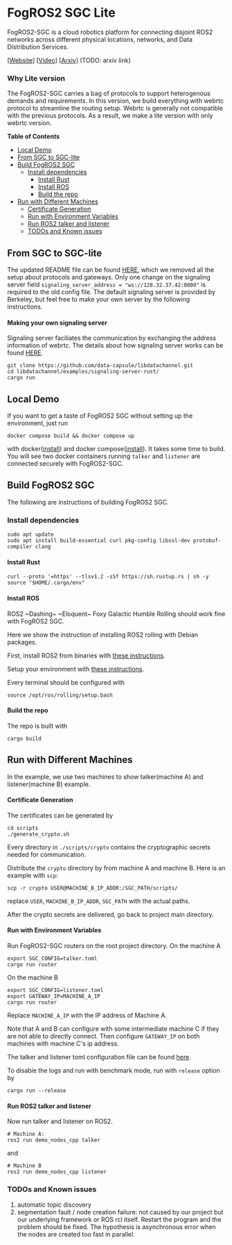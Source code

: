 # FogROS2 SGC Lite

FogROS2-SGC is a cloud robotics platform for connecting disjoint ROS2 networks across different physical locations, networks, and Data Distribution Services. 

\[[Website](https://sites.google.com/view/fogros2-sgc)\] \[[Video](https://youtu.be/hVVFVGLcK0c)\] \[[Arxiv](https://arxiv.org/abs/2210.11691)\] (TODO: arxiv link)

### Why Lite version 

The FogROS2-SGC carries a bag of protocols to support heterogenous demands and requirements. In this version, we build everything with webrtc protocol to streamline the routing setup. Webrtc is generally not compatible with the previous protocols. As a result, we make a lite version with only webrtc version. 

<!-- START doctoc generated TOC please keep comment here to allow auto update -->
<!-- DON'T EDIT THIS SECTION, INSTEAD RE-RUN doctoc TO UPDATE -->
**Table of Contents**

- [Local Demo](#local-demo)
- [From SGC to SGC-lite](#from-sgc-to-sgc-lite)
- [Build FogROS2 SGC](#build-fogros2-sgc)
  - [Install dependencies](#install-dependencies)
    - [Install Rust](#install-rust)
    - [Install ROS](#install-ros)
    - [Build the repo](#build-the-repo)
- [Run with Different Machines](#run-with-different-machines)
    - [Certificate Generation](#certificate-generation)
    - [Run with Environment Variables](#run-with-environment-variables)
    - [Run ROS2 talker and listener](#run-ros2-talker-and-listener)
  - [TODOs and Known issues](#todos-and-known-issues)

<!-- END doctoc generated TOC please keep comment here to allow auto update -->

## From SGC to SGC-lite
The updated README file can be found [HERE](./src/resources/README.md), which we removed all the setup about protocols and gateways. Only one change on the signaling server field `signaling_server_address = "ws://128.32.37.42:8000"` is required to the old config file. The default signaling server is provided by Berkeley, but feel free to make your own server by the following instructions.

#### Making your own signaling server
Signaling server faciliates the communication by exchanging the address information of webrtc. The details about how signaling server works can be found [HERE](./docs/webrtc.md).
```
git clone https://github.com/data-capsule/libdatachannel.git
cd libdatachannel/examples/signaling-server-rust/
cargo run
```


## Local Demo 
If you want to get a taste of FogROS2 SGC without setting up the environment, just run 
```
docker compose build && docker compose up 
```
with docker([install](https://docs.docker.com/get-docker/)) and docker compose([install](https://docs.docker.com/compose/install/linux/)). 
It takes some time to build. You will see two docker containers running `talker` and `listener` are connected securely with FogROS2-SGC.



## Build FogROS2 SGC 
The following are instructions of building FogROS2 SGC. 

### Install dependencies 
```
sudo apt update
sudo apt install build-essential curl pkg-config libssl-dev protobuf-compiler clang
```

#### Install Rust 
```
curl --proto '=https' --tlsv1.2 -sSf https://sh.rustup.rs | sh -y
source "$HOME/.cargo/env"
```

#### Install ROS 
ROS2 ~Dashing~ ~Eloquent~ Foxy Galactic Humble Rolling should work fine with FogROS2 SGC. 

Here we show the instruction of installing ROS2 rolling with Debian packages. 

First, install ROS2 from binaries with [these instructions](https://docs.ros.org/en/rolling/Installation/Ubuntu-Install-Debians.html).

Setup your environment with [these instructions](https://docs.ros.org/en/rolling/Installation/Ubuntu-Install-Debians.html#environment-setup).

Every terminal should be configured with 
```
source /opt/ros/rolling/setup.bash
````

#### Build the repo 

The repo is built with 
```
cargo build
```

## Run with Different Machines
In the example, we use two machines to show talker(machine A) and listener(machine B) example. 

#### Certificate Generation
The certificates can be generated by 
```
cd scripts
./generate_crypto.sh
```
Every directory in `./scripts/crypto` contains the cryptographic secrets needed for communication. 

Distribute the `crypto` directory by from machine A and machine B. Here is an example with `scp`: 
```
scp -r crypto USER@MACHINE_B_IP_ADDR:/SGC_PATH/scripts/
```
replace `USER`, `MACHINE_B_IP_ADDR`, `SGC_PATH` with the actual paths.

After the crypto secrets are delivered, go back to project main directory. 

#### Run with Environment Variables 
Run FogROS2-SGC routers on the root project directory. 
On the machine A
```
export SGC_CONFIG=talker.toml
cargo run router
```
On the machine B
```
export SGC_CONFIG=listener.toml
export GATEWAY_IP=MACHINE_A_IP
cargo run router
```
Replace `MACHINE_A_IP` with the IP address of Machine A. 

Note that A and B can configure with some intermediate machine C if they are not able to directly connect. Then configure `GATEWAY_IP` on both machines with machine C's ip address. 

The talker and listener toml configuration file can be found [here](./src/resources/README.md).


To disable the logs and run with benchmark mode, run with `release` option by 
```
cargo run --release
```

#### Run ROS2 talker and listener
Now run talker and listener on ROS2. 
```
# Machine A: 
ros2 run demo_nodes_cpp talker
```
and 
```
# Machine B
ros2 run demo_nodes_cpp listener
```

### TODOs and Known issues 
1. automatic topic discovery
2. segmentation fault / node creation failure: not caused by our project but our underlying framework or ROS rcl itself. Restart the program and the problem should be fixed. The hypothesis is asynchronous error when the nodes are created too fast in parallel. 

